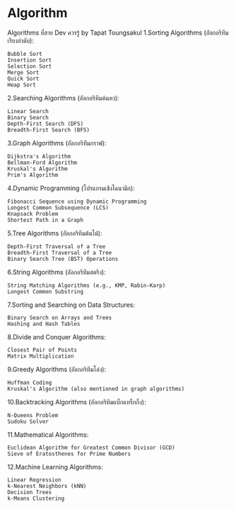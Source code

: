 # Algorithm
Algorithms ที่สาย Dev ควรรู้ by Tapat Toungsakul
1.Sorting Algorithms (อัลกอริทึมเรียงลำดับ):

	Bubble Sort
	Insertion Sort
	Selection Sort
	Merge Sort
	Quick Sort
	Heap Sort

2.Searching Algorithms (อัลกอริทึมค้นหา):

	Linear Search
	Binary Search
	Depth-First Search (DFS)
	Breadth-First Search (BFS)

3.Graph Algorithms (อัลกอริทึมกราฟ):

	Dijkstra's Algorithm
	Bellman-Ford Algorithm
	Kruskal's Algorithm
	Prim's Algorithm

4.Dynamic Programming (โปรแกรมเชิงไดนามิก):

	Fibonacci Sequence using Dynamic Programming
	Longest Common Subsequence (LCS)
	Knapsack Problem
	Shortest Path in a Graph

5.Tree Algorithms (อัลกอริทึมต้นไม้):

	Depth-First Traversal of a Tree
	Breadth-First Traversal of a Tree
	Binary Search Tree (BST) Operations

6.String Algorithms (อัลกอริทึมสตริง):

	String Matching Algorithms (e.g., KMP, Rabin-Karp)
	Longest Common Substring

7.Sorting and Searching on Data Structures:

	Binary Search on Arrays and Trees
	Hashing and Hash Tables

8.Divide and Conquer Algorithms:

	Closest Pair of Points
	Matrix Multiplication

9.Greedy Algorithms (อัลกอริทึมโล่ง):

	Huffman Coding
	Kruskal's Algorithm (also mentioned in graph algorithms)

10.Backtracking Algorithms (อัลกอริทึมแบ็กแทร็กกิ้ง):

	N-Queens Problem
	Sudoku Solver

11.Mathematical Algorithms:

	Euclidean Algorithm for Greatest Common Divisor (GCD)
	Sieve of Eratosthenes for Prime Numbers

12.Machine Learning Algorithms:

	Linear Regression
	k-Nearest Neighbors (kNN)
	Decision Trees
	k-Means Clustering
